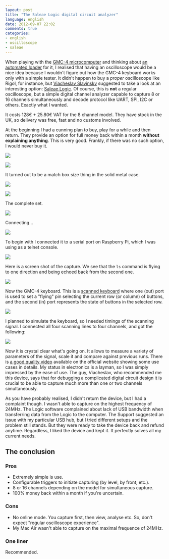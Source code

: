 ```yaml
---
layout: post
title: "The Saleae Logic digital circuit analyzer"
language: english
date: 2012-09-07 22:02
comments: true
categories: 
- english
- oscilloscope
- saleae
---
```

When playing with the [GMC-4 microcomputer][] and thinking about 
[an automated loader][GMC-4 Microcomputer USB loader] for it, I realised that
having an oscilloscope would be a nice idea because I wouldn't figure
out how the GMC-4 keyboard works only with a simple tester. It didn't happen
to buy a *proper* oscilloscope like Rigol, for instance, but 
[Viacheslav Slavinsky][] suggested to take a look at an interesting option:
[Saleae Logic][]. Of course, this is **not** a regular oscilloscope, but a
simple digital channel analyzer capable to capture 8 or 16 channels
simultaneously and decode protocol like UART, SPI, I2C or others. Exactly
what I wanted.

[GMC-4 microcomputer]: /blog/english/2012/07/04/gmc-4/
[GMC-4 Microcomputer USB loader]: /blog/english/2012/07/25/gmc4-loader-assembled/

[Viacheslav Slavinsky]: http://sensi.org/~svo/
[Saleae Logic]: http://www.saleae.com/logic/

It costs 128€ + 25.80€ VAT for the 8 channel model. They have stock in 
the UK, so delivery was free, fast and no customs involved.

At the beginning I had a cunning plan to buy, play for a while and then
return. They provide an option for full money back within a month **without
explaining anything**. This is very good. Frankly, if there was no such
option, I would never buy it.

![](/images/blog/saleae-logic/IMG_0530.JPG)

![](/images/blog/saleae-logic/IMG_0531.JPG)

It turned out to be a match box size thing in the solid metal case.

![](/images/blog/saleae-logic/IMG_0532.JPG)

![](/images/blog/saleae-logic/IMG_0534.JPG)

The complete set.

![](/images/blog/saleae-logic/IMG_0535.JPG)

Connecting...

![](/images/blog/saleae-logic/IMG_0536.JPG)

To begin with I connected it to a serial port on Raspberry Pi, which
I was using as a telnet console.

![](/images/blog/saleae-logic/IMG_0537.JPG)

Here is a screen shot of the capture. We see that the `ls` command is flying
to one direction and being echoed back from the second one.

![](/images/blog/saleae-logic/saleae-logic-analyser-ls-command.jpg)

Now the GMC-4 keyboard. This is a [scanned keyboard][] where one (out) port is
used to set a "flying" pin selecting the current row (or column) of
buttons, and the second (in) port represents the state of buttons in the
selected row.

[scanned keyboard]: http://www.learningaboutelectronics.com/Articles/How-does-a-matrix-keyboard-scanning-algorithm-work

![](/images/blog/saleae-logic/gmc4-schematic.jpg)

I planned to simulate the keyboard, so I needed timings of the scanning
signal. I connected all four scanning lines to four channels, and got the
following:

![](/images/blog/saleae-logic/saleae-logic-analyser-gmc4-keyboard.jpg)

Now it is crystal clear what's going on. It allows to measure a variety of
parameters of the signal, scale it and compare against previous runs. There
is [a good quality video][Videos] available on the official website showing
some use cases in details. My status in electronics is a layman, so I was 
simply impressed by the ease of use. The guy, Viacheslav, who recommended me 
this device, says that for debugging a complicated digital circuit design it 
is crucial to be able to capture much more than one or two channels
simultaneously.

[Videos]: http://www.saleae.com/logic/videos

As you have probably realised, I didn't return the device, but I had a
complaint though. I wasn't able to capture on the highest frequency
of 24MHz. The Logic software complained about lack of USB bandwidth when
transferring data from the Logic to the computer. The Support suggested 
an issue with my particular USB hub, but I tried different setups and the
problem still stands. But they were ready to take the device back and
refund anytime. Regardless, I liked the device and kept it. It perfectly 
solves all my current needs.

The conclusion
--------------

### Pros

* Extremely simple is use.
* Configurable triggers to initiate capturing (by level, by front, etc.).
* 8 or 16 channels depending on the model for simultaneous capture.
* 100% money back within a month if you're uncertain.

### Cons

* No online mode. You capture first, then view, analyse etc. So, don't
  expect "regular oscilloscope experience".
* My Mac Air wasn't able to capture on the maximal frequence of 24MHz.

### One liner

Recommended.
